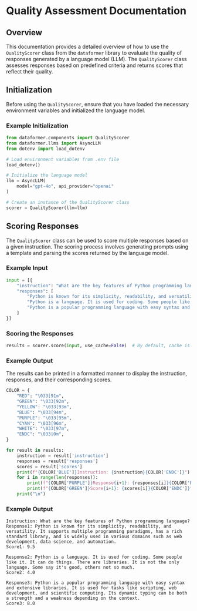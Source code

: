 # Quality Assessment Documentation

## Overview
This documentation provides a detailed overview of how to use the `QualityScorer` class from the `dataformer` library to evaluate the quality of responses generated by a language model (LLM). The `QualityScorer` class assesses responses based on predefined criteria and returns scores that reflect their quality.

## Initialization
Before using the `QualityScorer`, ensure that you have loaded the necessary environment variables and initialized the language model.

### Example Initialization
```python
from dataformer.components import QualityScorer
from dataformer.llms import AsyncLLM
from dotenv import load_dotenv

# Load environment variables from .env file
load_dotenv()

# Initialize the language model
llm = AsyncLLM(
    model="gpt-4o", api_provider="openai"
)

# Create an instance of the QualityScorer class
scorer = QualityScorer(llm=llm)
```

## Scoring Responses
The `QualityScorer` class can be used to score multiple responses based on a given instruction. The scoring process involves generating prompts using a template and parsing the scores returned by the language model.

### Example Input
```python
input = [{
    "instruction": "What are the key features of Python programming language?",
    "responses": [
        "Python is known for its simplicity, readability, and versatility. It supports multiple programming paradigms, has a rich standard library, and is widely used in various domains such as web development, data science, and automation.",
        "Python is a language. It is used for coding. Some people like it. It can do things. There are libraries. It is not the only language. Some say it's good, others not so much.",
        "Python is a popular programming language with easy syntax and extensive libraries. It is used for tasks like scripting, web development, and scientific computing. Its dynamic typing can be both a strength and a weakness depending on the context."
    ]
}]
```

### Scoring the Responses
```python
results = scorer.score(input, use_cache=False)  # By default, cache is True.
```

### Example Output
The results can be printed in a formatted manner to display the instruction, responses, and their corresponding scores.

```python
COLOR = {
    "RED": "\033[91m",
    "GREEN": "\033[92m",
    "YELLOW": "\033[93m",
    "BLUE": "\033[94m",
    "PURPLE": "\033[95m",
    "CYAN": "\033[96m",
    "WHITE": "\033[97m",
    "ENDC": "\033[0m",
}

for result in results:
    instruction = result['instruction']
    responses = result['responses']
    scores = result['scores']
    print(f"{COLOR['BLUE']}Instruction: {instruction}{COLOR['ENDC']}")
    for i in range(len(responses)):
        print(f"{COLOR['PURPLE']}Response{i+1}: {responses[i]}{COLOR['ENDC']}")
        print(f"{COLOR['GREEN']}Score{i+1}: {scores[i]}{COLOR['ENDC']}")
    print("\n")
```

### Example Output
```
Instruction: What are the key features of Python programming language?
Response1: Python is known for its simplicity, readability, and versatility. It supports multiple programming paradigms, has a rich standard library, and is widely used in various domains such as web development, data science, and automation.
Score1: 9.5

Response2: Python is a language. It is used for coding. Some people like it. It can do things. There are libraries. It is not the only language. Some say it's good, others not so much.
Score2: 4.0

Response3: Python is a popular programming language with easy syntax and extensive libraries. It is used for tasks like scripting, web development, and scientific computing. Its dynamic typing can be both a strength and a weakness depending on the context.
Score3: 8.0
```
